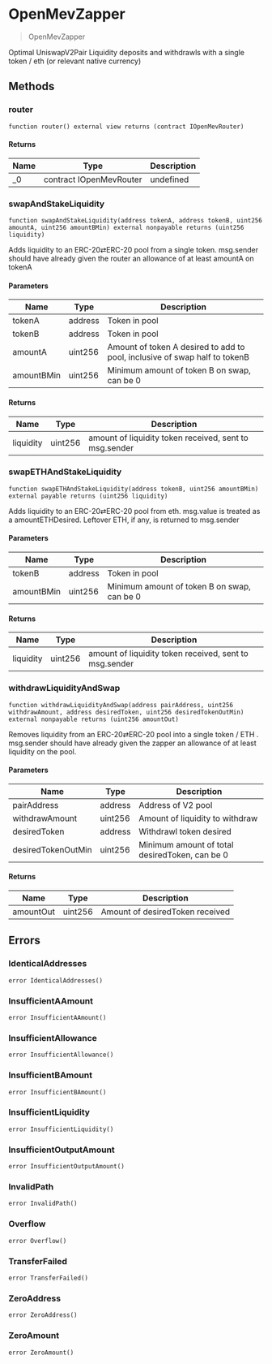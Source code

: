 # OpenMevZapper



> OpenMevZapper

Optimal UniswapV2Pair Liquidity deposits and withdrawls with a single token / eth (or relevant native currency)



## Methods

### router

```solidity
function router() external view returns (contract IOpenMevRouter)
```






#### Returns

| Name | Type | Description |
|---|---|---|
| _0 | contract IOpenMevRouter | undefined |

### swapAndStakeLiquidity

```solidity
function swapAndStakeLiquidity(address tokenA, address tokenB, uint256 amountA, uint256 amountBMin) external nonpayable returns (uint256 liquidity)
```

Adds liquidity to an ERC-20⇄ERC-20 pool from a single token. msg.sender should have already given the router an allowance of at least amountA on tokenA



#### Parameters

| Name | Type | Description |
|---|---|---|
| tokenA | address | Token in pool |
| tokenB | address | Token in pool |
| amountA | uint256 | Amount of token A desired to add to pool, inclusive of swap half to tokenB |
| amountBMin | uint256 | Minimum amount of token B on swap, can be 0 |

#### Returns

| Name | Type | Description |
|---|---|---|
| liquidity | uint256 | amount of liquidity token received, sent to msg.sender |

### swapETHAndStakeLiquidity

```solidity
function swapETHAndStakeLiquidity(address tokenB, uint256 amountBMin) external payable returns (uint256 liquidity)
```

Adds liquidity to an ERC-20⇄ERC-20 pool from eth. msg.value is treated as a amountETHDesired. Leftover ETH, if any, is returned to msg.sender



#### Parameters

| Name | Type | Description |
|---|---|---|
| tokenB | address | Token in pool |
| amountBMin | uint256 | Minimum amount of token B on swap, can be 0 |

#### Returns

| Name | Type | Description |
|---|---|---|
| liquidity | uint256 | amount of liquidity token received, sent to msg.sender |

### withdrawLiquidityAndSwap

```solidity
function withdrawLiquidityAndSwap(address pairAddress, uint256 withdrawAmount, address desiredToken, uint256 desiredTokenOutMin) external nonpayable returns (uint256 amountOut)
```

Removes liquidity from an ERC-20⇄ERC-20 pool into a single token / ETH . msg.sender should have already given the zapper an allowance of at least liquidity on the pool.



#### Parameters

| Name | Type | Description |
|---|---|---|
| pairAddress | address | Address of V2 pool |
| withdrawAmount | uint256 | Amount of liquidity to withdraw |
| desiredToken | address | Withdrawl token desired |
| desiredTokenOutMin | uint256 | Minimum amount of total desiredToken, can be 0 |

#### Returns

| Name | Type | Description |
|---|---|---|
| amountOut | uint256 | Amount of desiredToken received |




## Errors

### IdenticalAddresses

```solidity
error IdenticalAddresses()
```






### InsufficientAAmount

```solidity
error InsufficientAAmount()
```






### InsufficientAllowance

```solidity
error InsufficientAllowance()
```






### InsufficientBAmount

```solidity
error InsufficientBAmount()
```






### InsufficientLiquidity

```solidity
error InsufficientLiquidity()
```






### InsufficientOutputAmount

```solidity
error InsufficientOutputAmount()
```






### InvalidPath

```solidity
error InvalidPath()
```






### Overflow

```solidity
error Overflow()
```






### TransferFailed

```solidity
error TransferFailed()
```






### ZeroAddress

```solidity
error ZeroAddress()
```






### ZeroAmount

```solidity
error ZeroAmount()
```







